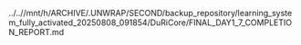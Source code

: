 ../..//mnt/h/ARCHIVE/.UNWRAP/SECOND/backup_repository/learning_system_fully_activated_20250808_091854/DuRiCore/FINAL_DAY1_7_COMPLETION_REPORT.md
